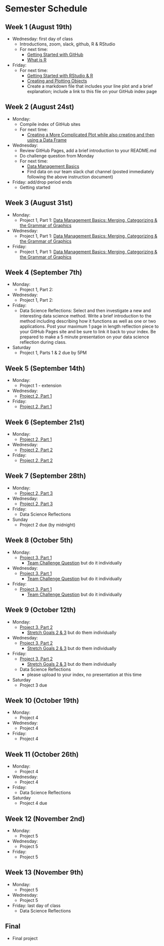 # Semester Schedule

## Week 1 (August 19th)
- Wednesday: first day of class
	- Introductions, zoom, slack, github, R & RStudio
	- For next time:
		- [Getting Started with GitHub](https://tyler-frazier.github.io/dsbook/gitstart.html)
		- [What is R](https://tyler-frazier.github.io/dsbook/rstart.html#what-is-r)
- Friday:
	- For next time:
		- [Getting Started with RStudio & R](https://tyler-frazier.github.io/dsbook/rstart.html#getting-started-with-rstudio--r) 
		- [Creating and Plotting Objects](https://tyler-frazier.github.io/dsbook/rstart.html#creating-and-plotting-objects)
		- Create a markdown file that includes your line plot and a brief explanation; include a link to this file on your GitHub index page

## Week 2 (August 24st)
- Monday: 
	- Compile index of GitHub sites
	- For next time: 
		- [Creating a More Complicated Plot while also creating and then using a Data Frame](https://tyler-frazier.github.io/dsbook/rstart.html#creating-a-more-complicated-plot-while-also-creating-and-then-using-a-data-frame)
- Wednesday:
	- Review GitHub Pages, add a brief introduction to your README.md
	- Do challenge question from Monday
	- For next time:
		- [Data Management Basics](https://slack-files.com/TFB8EJWF3-F019JQ9AK1R-2213e6afb8)
		- Find data on our team slack chat channel (posted immediately following the above instruction document)
- Friday: add/drop period ends
	- Getting started

## Week 3 (August 31st)
- Monday:
	- Project 1, Part 1: [Data Management Basics: Merging, Categorizing & the Grammar of Graphics](https://slack-files.com/TFB8EJWF3-F019TFF70HZ-8663c8260b) 
- Wednesday:
	- Project 1, Part 1: [Data Management Basics: Merging, Categorizing & the Grammar of Graphics](https://slack-files.com/TFB8EJWF3-F019TFF70HZ-8663c8260b) 
- Friday:
	- Project 1, Part 1: [Data Management Basics: Merging, Categorizing & the Grammar of Graphics](https://slack-files.com/TFB8EJWF3-F019TFF70HZ-8663c8260b) 

## Week 4 (September 7th) 
- Monday:
	- Project 1, Part 2:
- Wednesday:
	- Project 1, Part 2:
- Friday: 
	- Data Science Reflections: Select and then investigate a new and interesting data science method.  Write a brief introduction  to the method including describing how it functions as well as one or two applications.  Post your maximum 1 page in length reflection piece to your GitHub Pages site and be sure to link it back to your index.  Be prepared to make a 5 minute presentation on your data science reflection during class.
- Saturday
	- Project 1, Parts 1 & 2 due by 5PM

## Week 5 (September 14th)
- Monday:
	- Project 1 - extension 
- Wednesday:
	- [Project 2, Part 1](https://slack-files.com/TFB8EJWF3-F01ATNXFC3V-040a6446c6)
- Friday: 
	- [Project 2, Part 1](https://slack-files.com/TFB8EJWF3-F01ATNXFC3V-040a6446c6)

## Week 6 (September 21st)
- Monday:
	- [Project 2, Part 1](https://slack-files.com/TFB8EJWF3-F01ATNXFC3V-040a6446c6) 
- Wednesday:
	- [Project 2, Part 2](https://slack-files.com/TFB8EJWF3-F01ATTF0E9M-30a8035e4d)
- Friday: 
	- [Project 2, Part 2](https://slack-files.com/TFB8EJWF3-F01ATTF0E9M-30a8035e4d)

## Week 7 (September 28th)
- Monday:
	- [Project 2, Part 3](https://slack-files.com/TFB8EJWF3-F01BV2RSYEM-bda7f362fc)
- Wednesday:
	- [Project 2, Part 3](https://slack-files.com/TFB8EJWF3-F01BV2RSYEM-bda7f362fc)
- Friday: 
	- Data Science Reflections
- Sunday
	- Project 2 due (by midnight)

## Week 8 (October 5th)
- Monday:
	- [Project 3, Part 1](https://tyler-frazier.github.io/dsbook/describe.html)
		- [Team Challenge Question](https://tyler-frazier.github.io/dsbook/describe.html#team-challenge-question) but do it individually
- Wednesday:
	- [Project 3, Part 1](https://tyler-frazier.github.io/dsbook/describe.html)
		- [Team Challenge Question](https://tyler-frazier.github.io/dsbook/describe.html#team-challenge-question) but do it individually
- Friday:
	- [Project 3, Part 1](https://tyler-frazier.github.io/dsbook/describe.html)
		- [Team Challenge Question](https://tyler-frazier.github.io/dsbook/describe.html#team-challenge-question) but do it individually 

## Week 9 (October 12th)
- Monday:
	- [Project 3, Part 2](https://tyler-frazier.github.io/dsbook/describe.html)
		- [Stretch Goals 2 & 3](https://tyler-frazier.github.io/dsbook/describe.html#individual-stretch-goal-2) but do them individually  
- Wednesday:
	- [Project 3, Part 2](https://tyler-frazier.github.io/dsbook/describe.html)
		- [Stretch Goals 2 & 3](https://tyler-frazier.github.io/dsbook/describe.html#individual-stretch-goal-2) but do them individually  
- Friday:
	- [Project 3, Part 2](https://tyler-frazier.github.io/dsbook/describe.html)
		- [Stretch Goals 2 & 3](https://tyler-frazier.github.io/dsbook/describe.html#individual-stretch-goal-2) but do them individually
	- Data Science Reflections
		- please upload to your index, no presentation at this time 
- Saturday
	- Project 3 due 

## Week 10 (October 19th)
- Monday:
	- Project 4 
- Wednesday:
	- Project 4 
- Friday:
	- Project 4 

## Week 11 (October 26th)
- Monday:
	- Project 4 
- Wednesday:
	- Project 4 
- Friday: 
	- Data Science Reflections
- Saturday
	- Project 4 due 

## Week 12 (November 2nd)
- Monday:
	- Project 5 
- Wednesday:
	- Project 5 
- Friday: 
	- Project 5

## Week 13 (November 9th)
- Monday: 
	- Project 5
- Wednesday: 
	- Project 5
- Friday: last day of class
	- Data Science Reflections 
	
## Final
- Final project 





